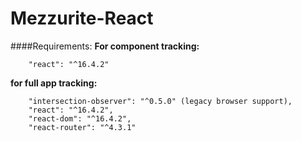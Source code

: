 # Mezzurite-React

####Requirements:
**For component tracking:** 
```
    "react": "^16.4.2"
```
**for full app tracking:**
```
    "intersection-observer": "^0.5.0" (legacy browser support),
    "react": "^16.4.2",
    "react-dom": "^16.4.2",
    "react-router": "^4.3.1"
```

